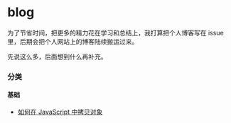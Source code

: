 # blog

为了节省时间，把更多的精力花在学习和总结上，我打算把个人博客写在 issue 里，后期会把个人网站上的博客陆续搬运过来。

先说这么多，后面想到什么再补充。


### 分类

#### 基础

* [如何在 JavaScript 中拷贝对象](https://github.com/yangkean/blog/issues/1)
